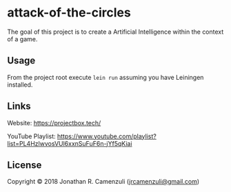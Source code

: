 # attack-of-the-circles

The goal of this project is to create a Artificial Intelligence within the context of a game.

## Usage

From the project root execute `lein run` assuming you have Leiningen installed.

## Links

Website: https://projectbox.tech/

YouTube Playlist: https://www.youtube.com/playlist?list=PL4HzlwvosVUl6xxnSuFuF6n-jYf5qKiai

## License

Copyright © 2018 Jonathan R. Camenzuli (jrcamenzuli@gmail.com)